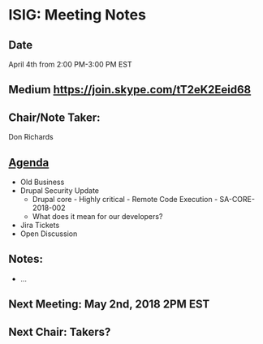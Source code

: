 
# ISIG: Meeting Notes

## Date 
April 4th from 2:00 PM-3:00 PM EST

## Medium https://join.skype.com/tT2eK2Eeid68

## Chair/Note Taker: 
Don Richards

## [Agenda](https://docs.google.com/document/d/1u57LGL3fRk-N6WdU6hA65MpqRJvFk7K64O9ZUeQJv1M/edit)
* Old Business
* Drupal Security Update
  * Drupal core - Highly critical - Remote Code Execution - SA-CORE-2018-002
  * What does it mean for our developers?
* Jira Tickets
* Open Discussion

## Notes: 
* ...


## Next Meeting: May 2nd, 2018 2PM EST 
## Next Chair: Takers?
